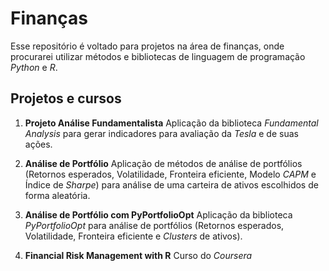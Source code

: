 # Finanças

Esse repositório é voltado para projetos na área de finanças, onde procurarei utilizar métodos e bibliotecas de linguagem de programação *Python* e *R*.

## Projetos e cursos

1) **Projeto Análise Fundamentalista**
Aplicação da biblioteca *Fundamental Analysis* para gerar indicadores para avaliação da *Tesla* e de suas ações.

2) **Análise de Portfólio**
Aplicação de métodos de análise de portfólios (Retornos esperados, Volatilidade, Fronteira eficiente, Modelo *CAPM* e Índice de *Sharpe*) para análise de uma carteira de ativos escolhidos de forma aleatória.

3) **Análise de Portfólio com  PyPortfolioOpt**
Aplicação da biblioteca *PyPortfolioOpt* para análise de portfólios (Retornos esperados, Volatilidade, Fronteira eficiente e *Clusters* de ativos).

4) **Financial Risk Management with R**
Curso do *Coursera*


